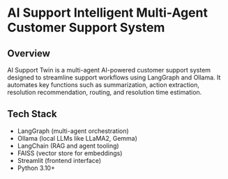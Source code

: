 # AI Support Intelligent Multi-Agent Customer Support System

## Overview

AI Support Twin is a multi-agent AI-powered customer support system designed to streamline support workflows using LangGraph and Ollama. It automates key functions such as summarization, action extraction, resolution recommendation, routing, and resolution time estimation.



## Tech Stack

- LangGraph (multi-agent orchestration)
- Ollama (local LLMs like LLaMA2, Gemma)
- LangChain (RAG and agent tooling)
- FAISS (vector store for embeddings)
- Streamlit (frontend interface)
- Python 3.10+
